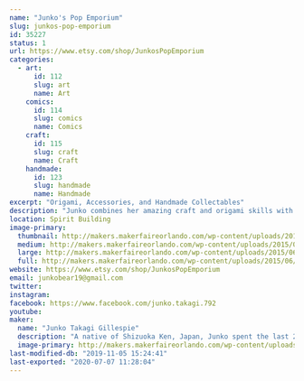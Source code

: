 ```yaml
---
name: "Junko's Pop Emporium"
slug: junkos-pop-emporium
id: 35227
status: 1
url: https://www.etsy.com/shop/JunkosPopEmporium
categories:
  - art:
      id: 112
      slug: art
      name: Art
    comics:
      id: 114
      slug: comics
      name: Comics
    craft:
      id: 115
      slug: craft
      name: Craft
    handmade:
      id: 123
      slug: handmade
      name: Handmade
excerpt: "Origami, Accessories, and Handmade Collectables"
description: "Junko combines her amazing craft and origami skills with her love of pop culture to create one of a kind accessories and origami collectibles! Specializing in dragons and \"chibi\" figures inspired by everything from Star Wars to Pokemon, Junko's Pop Emporium has something to thrill and delight audiences of all ages. For those looking to let their geek flag fly on a daily basis, she also utilizes fun ribbons, fabrics, and charms to create custom clip-in hair bows and accessories. Stop by her exhibit space for all your handmade collectible needs, or simply to admire her wares and talk shop!"
location: Spirit Building
image-primary:
  thumbnail: http://makers.makerfaireorlando.com/wp-content/uploads/2015/06/Avengers-150x150.jpg
  medium: http://makers.makerfaireorlando.com/wp-content/uploads/2015/06/Avengers-300x225.jpg
  large: http://makers.makerfaireorlando.com/wp-content/uploads/2015/06/Avengers.jpg
  full: http://makers.makerfaireorlando.com/wp-content/uploads/2015/06/Avengers.jpg
website: https://www.etsy.com/shop/JunkosPopEmporium
email: junkobear19@gmail.com
twitter: 
instagram: 
facebook: https://www.facebook.com/junko.takagi.792
youtube: 
maker:
  name: "Junko Takagi Gillespie"
  description: "A native of Shizuoka Ken, Japan, Junko spent the last 20+ years teaching Japanese language and culture to elementary school students in Haines City, Florida. She has always created amazing origami creations as a hobby, but recently has discovered an untapped talent for combining her love for pop culture with her technical skills. Junko really enjoys using pop culture as inspiration for her accessories and 3D origami sculptures, and she hopes that the public will find them just as fun!"
  image-primary: http://makers.makerfaireorlando.com/wp-content/uploads/2015/06/junko-profile.jpg
last-modified-db: "2019-11-05 15:24:41"
last-exported: "2020-07-07 11:28:04"
---
```

